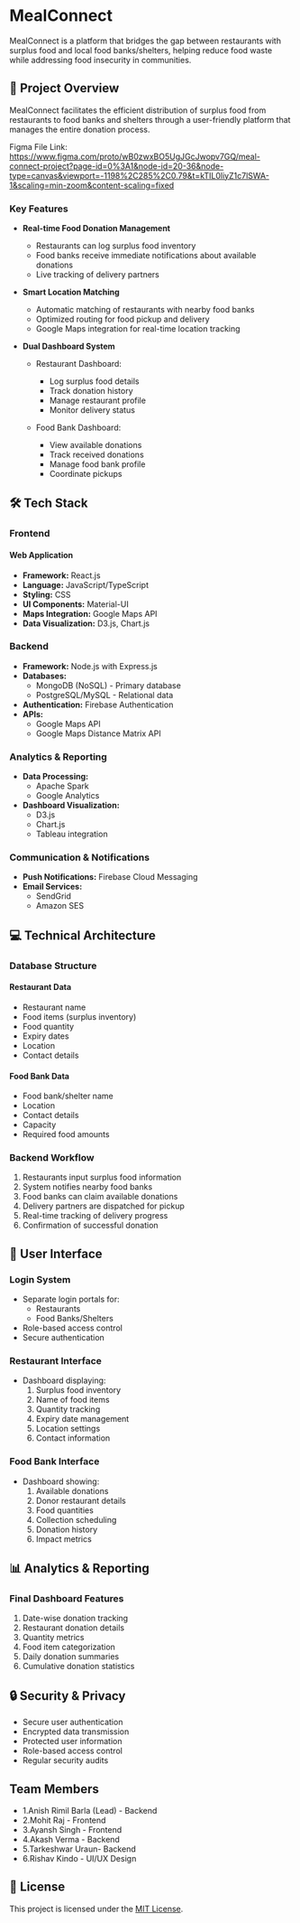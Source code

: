# MealConnect

MealConnect is a platform that bridges the gap between restaurants with surplus food and local food banks/shelters, helping reduce food waste while addressing food insecurity in communities.

## 🎯 Project Overview

MealConnect facilitates the efficient distribution of surplus food from restaurants to food banks and shelters through a user-friendly platform that manages the entire donation process.

Figma File Link: https://www.figma.com/proto/wB0zwxBO5UgJGcJwopv7GQ/meal-connect-project?page-id=0%3A1&node-id=20-36&node-type=canvas&viewport=-1198%2C285%2C0.79&t=kTIL0liyZ1c7lSWA-1&scaling=min-zoom&content-scaling=fixed

### Key Features

- **Real-time Food Donation Management**
  - Restaurants can log surplus food inventory
  - Food banks receive immediate notifications about available donations
  - Live tracking of delivery partners

- **Smart Location Matching**
  - Automatic matching of restaurants with nearby food banks
  - Optimized routing for food pickup and delivery
  - Google Maps integration for real-time location tracking

- **Dual Dashboard System**
  - Restaurant Dashboard:
    - Log surplus food details
    - Track donation history
    - Manage restaurant profile
    - Monitor delivery status
  
  - Food Bank Dashboard:
    - View available donations
    - Track received donations
    - Manage food bank profile
    - Coordinate pickups

## 🛠️ Tech Stack

### Frontend

#### Web Application 
- **Framework:** React.js
- **Language:** JavaScript/TypeScript
- **Styling:** CSS
- **UI Components:** Material-UI
- **Maps Integration:** Google Maps API
- **Data Visualization:** D3.js, Chart.js

### Backend

- **Framework:** Node.js with Express.js
- **Databases:**
  - MongoDB (NoSQL) - Primary database
  - PostgreSQL/MySQL - Relational data
- **Authentication:** Firebase Authentication
- **APIs:** 
  - Google Maps API
  - Google Maps Distance Matrix API

### Analytics & Reporting
- **Data Processing:**
  - Apache Spark
  - Google Analytics
- **Dashboard Visualization:**
  - D3.js
  - Chart.js
  - Tableau integration

### Communication & Notifications
- **Push Notifications:** Firebase Cloud Messaging
- **Email Services:** 
  - SendGrid
  - Amazon SES

## 💻 Technical Architecture

### Database Structure

#### Restaurant Data
- Restaurant name
- Food items (surplus inventory)
- Food quantity
- Expiry dates
- Location
- Contact details

#### Food Bank Data
- Food bank/shelter name
- Location
- Contact details
- Capacity
- Required food amounts

### Backend Workflow
1. Restaurants input surplus food information
2. System notifies nearby food banks
3. Food banks can claim available donations
4. Delivery partners are dispatched for pickup
5. Real-time tracking of delivery progress
6. Confirmation of successful donation

## 📱 User Interface

### Login System
- Separate login portals for:
  - Restaurants
  - Food Banks/Shelters
- Role-based access control
- Secure authentication

### Restaurant Interface
- Dashboard displaying:
  1. Surplus food inventory
  2. Name of food items
  3. Quantity tracking
  4. Expiry date management
  5. Location settings
  6. Contact information

### Food Bank Interface
- Dashboard showing:
  1. Available donations
  2. Donor restaurant details
  3. Food quantities
  4. Collection scheduling
  5. Donation history
  6. Impact metrics

## 📊 Analytics & Reporting

### Final Dashboard Features
1. Date-wise donation tracking
2. Restaurant donation details
3. Quantity metrics
4. Food item categorization
5. Daily donation summaries
6. Cumulative donation statistics

## 🔒 Security & Privacy

- Secure user authentication
- Encrypted data transmission
- Protected user information
- Role-based access control
- Regular security audits

## Team Members
- 1.Anish Rimil Barla (Lead) - Backend
- 2.Mohit Raj - Frontend
- 3.Ayansh Singh - Frontend
- 4.Akash Verma - Backend
- 5.Tarkeshwar Uraun- Backend
- 6.Rishav Kindo - UI/UX Design

## 📄 License

This project is licensed under the [MIT License](LICENSE).




